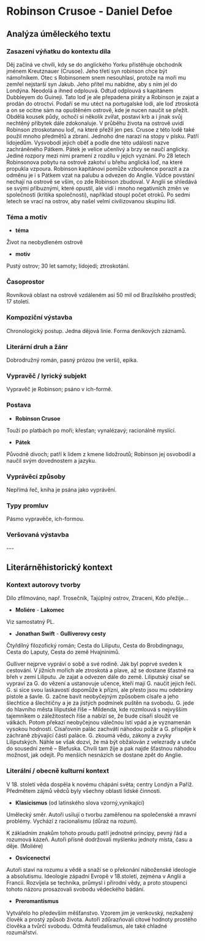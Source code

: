 # Robinson Crusoe - Daniel Defoe

## Analýza úměleckého textu

### Zasazení výňatku do kontextu díla

Děj začíná ve chvíli, kdy se do anglického Yorku přistěhuje obchodník jménem Kreutznauer (Crusoe). Jeho třetí syn robinson chce být námořníkem. Otec s Robinsonem snem nesouhlasí, protože na moři mu zemřel nejstarší syn Jakub. Jeho přítel mu nabídne, aby s ním jel do Londýna. Neodolá a ihned odplouvá. Odtud odplouvá s kapitánem Dubbleyem do Guineji. Tato loď je ale přepadena piráty a Robinson je zajat a prodán do otroctví. Podaří se mu utéct na portugalské lodi, ale loď ztroskotá a on se ocitne sám na opuštěném ostrově, kde je nucen naučit se přežít. Obdělá kousek půdy, ochočí si několik zvířat, postaví krb a i jinak svůj nechtěný příbytek dále zdokonaluje. V průběhu života na ostrově uvidí Robinson ztroskotanou loď, na které přežil jen pes. Crusoe z této lodě také použil mnoho předmětů a zbraní. Jednoho dne narazí na stopy v písku. Patří lidojedům. Vysvobodí jejich oběť a podle dne této události nazve zachráněného Pátkem. Pátek je velice učenlivý a brzy se naučí anglicky. Jediné rozpory mezi nimi pramení z rozdílu v jejich vyznání. Po 28 letech Robinsonova pobytu na ostrově zakotví u břehu anglická loď, na které propukla vzpoura. Robinson kapitánovi pomůže vzbouřence porazit a za odměnu je i s Pátkem vzat na palubu a odvezen do Anglie. Vůdce povstání nechají na ostrově se vším, co zde Robinson zbudoval. V Anglii se shledává se svými příbuznými, které opustil, ale vidí i mnoho negativních změn ve společnosti (kritika společnosti), například stoupl počet otroků. Po sedmi letech se vrací na ostrov, aby našel velmi civilizovanou skupinu lidí.

### Téma a motiv

- **téma**

Život na neobydleném ostrově

- **motiv**

Pustý ostrov; 30 let samoty; lidojedi; ztroskotání.

### Časoprostor

Rovníková oblast na ostrově vzdáleném asi 50 mil od Brazilského prostředí; 17 století.

### Kompoziční výstavba

Chronologický postup. Jedna dějová linie. Forma deníkových záznamů.

### Literární druh a žánr

Dobrodružný román, pasný prózou (ne verši), epika.

### Vypravěč / lyrický subjekt

Vypravěč je Robinson; psáno v ich-formě.

### Postava

- **Robinson Crusoe**

Touží po platbách po moři; křesťan; vynalézavý; racionálně myslící.

- **Pátek**

Původně divoch; patří k lidem z kmene lidožroutů; Robinson jej osvobodil a naučil svým dovednostem a jazyku.

### Vyprávěcí způsoby

Nepřímá řeč, kniha je psána jako vyprávění.

### Typy promluv

Pásmo vypravěče, ich-formou.

### Veršovaná výstavba

\-\-\-

## Literárněhistorický kontext

### Kontext autorovy tvorby

Dílo zfilmováno, např. Trosečník, Tajúplný ostrov, Ztraceni, Kdo přežije...

- **Moliére** - **Lakomec**

Viz samostatný PL.

- **Jonathan Swift** - **Gulliverovy cesty**

Čtyřdílný filozofický román; Cesta do Liliputu, Cesta do Brobdingnagu, Cesta do Laputy, Cesta do země Hvajninimů.

Gulliver nejprve vypráví o sobě a své rodině. Jak byl poprvé sveden k cestování. V jižních mořích ale ztroskotá a plave, až se dostane šťastně na břeh v zemi Liliputu. Je zajat a odvezen dále do země. Liliputský císař se vypraví za G. do vězení a ustanovuje učence, kteří mají G. naučit jejich řeči. G. si sice svou laskavostí dopomůže k přízni, ale přesto jsou mu odebrány pistole a šavle. G. začne bavit neobyčejným způsobem císaře a jeho šlechtice a šlechtičny a je za jistých podmínek puštěn na svobodu. G. jede do hlavního města liliputské říše – Mildenda, kde rozmlouvá s nejvyšším tajemníkem o záležitostech říše a nabízí se, že bude císaři sloužit ve válkách. Potom překazí neobyčejnou válečnou lstí vpád a je vyznamenán vysokou hodností. Císařovnin palác zachvátí náhodou požár a G. přispěje k záchraně zbývající části paláce. G. zkoumá vědu, zákony a zvyky Liliputských. Náhle se však dozví, že má být obžalován z velezrady a uteče do sousední země – Blefuska. Chvíli tam žije a pak najde šťastnou náhodou možnost, jak odejít. Po menších nesnázích se dostane zpět do Anglie.

### Literální / obecně kulturní kontext

V 18. století věda dospěla k novému chápání světa; centry Londýn a Paříž. Předmětem zájmů vědců byly všechny oblasti lidské činnosti.

- **Klasicismus** (od latinského slova vzorný,vynikající)

Umělecký směr. Autoři usilují o tvorbu zaměřenou na společenské a mravní problémy. Vychází z racionalismu (důraz na rozum).

K základním znakům tohoto proudu patří jednotné principy, pevný řád a rozumová kázeň. Autoři přísně dodržovali myšlenku jednoty místa, času a děje. (Moliére)

- **Osvícenectví**

Autoři staví na rozumu a vědě a snaží se o překonání náboženské ideologie a absolutismu. Ideologie západní Evropě v 18.století, zejména v Anglii a Francii. Rozvíjela se technika, průmysl i přírodní vědy, a proto stoupenci tohoto názoru prosazovali svobodu vědeckého bádání. 

- **Preromantismus** 

Vytvářelo ho především měšťanstvo. Vzorem jim je venkovský, nezkažený člověk a prostý způsob života. Autoři zdůrazňovali citové hodnoty prostého člověka a tvůrčí svobodu. Odmítá feudalismus, ale také chladné rozumářství.
